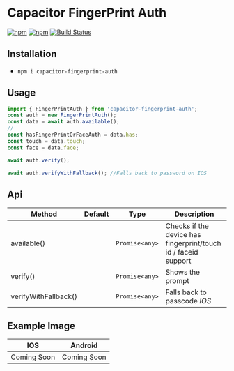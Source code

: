 # Capacitor FingerPrint Auth

[![npm](https://img.shields.io/npm/v/capacitor-fingerprint-auth.svg)](https://www.npmjs.com/package/capacitor-fingerprint-auth)
[![npm](https://img.shields.io/npm/dt/capacitor-fingerprint-auth.svg?label=npm%20downloads)](https://www.npmjs.com/package/capacitor-fingerprint-auth)
[![Build Status](https://travis-ci.org/triniwiz/capacitor-fingerprint-auth.svg?branch=master)](https://travis-ci.org/triniwiz/capacitor-fingerprint-auth)

## Installation

* `npm i capacitor-fingerprint-auth`

## Usage

```ts
import { FingerPrintAuth } from 'capacitor-fingerprint-auth';
const auth = new FingerPrintAuth();
const data = await auth.available();
//
const hasFingerPrintOrFaceAuth = data.has;
const touch = data.touch;
const face = data.face;

await auth.verify();

await auth.verifyWithFallback(); //Falls back to password on IOS
```

## Api

| Method                                   | Default | Type                         | Description                                           |
| ---------------------------------------- | ------- | ---------------------------- | ----------------------------------------------------- |
| available() |         | `Promise<any>`                     | Checks if the device has fingerprint/touch id / faceid support |
| verify()                  |         | `Promise<any>`                 | Shows the prompt |
| verifyWithFallback()  |         | `Promise<any>` | Falls back to passcode *IOS*   |

## Example Image

| IOS                                     | Android                                     |
| --------------------------------------- | ------------------------------------------- |
| Coming Soon | Coming Soon |

